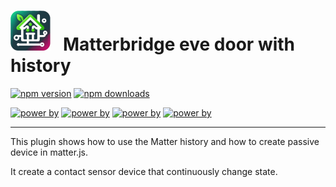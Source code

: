 # <img src="https://github.com/Luligu/matterbridge/blob/main/frontend/public/matterbridge%2064x64.png" alt="Matterbridge Logo" width="64px" height="64px">&nbsp;&nbsp;&nbsp;Matterbridge eve door with history

[![npm version](https://img.shields.io/npm/v/matterbridge-eve-door.svg)](https://www.npmjs.com/package/matterbridge-eve-door)
[![npm downloads](https://img.shields.io/npm/dt/matterbridge-eve-door.svg)](https://www.npmjs.com/package/matterbridge-eve-door)

[![power by](https://img.shields.io/badge/powered%20by-matterbridge-blue)](https://www.npmjs.com/package/matterbridge)
[![power by](https://img.shields.io/badge/powered%20by-matter--history-blue)](https://www.npmjs.com/package/matter-history)
[![power by](https://img.shields.io/badge/powered%20by-node--ansi--logger-blue)](https://www.npmjs.com/package/node-ansi-logger)
[![power by](https://img.shields.io/badge/powered%20by-node--persist--manager-blue)](https://www.npmjs.com/package/node-persist-manager)

---

This plugin shows how to use the Matter history and how to create passive device in matter.js.

It create a contact sensor device that continuously change state.
